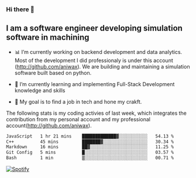 ### Hi there 👋

## I am a software engineer developing simulation software in machining
- :bar_chart: I’m currently working on backend development and data analytics.
Most of the development I did professionaly is under this account (http://github.com/aniwax). We are building and maintaining a simulation software built based on python. 

- 🌱 I’m currently learning and implementing Full-Stack Development knowledge and skills
- :dart: My goal is to find a job in tech and hone my crakft.


<!--- [![shizzy's github stats](https://github-readme-stats.vercel.app/api?username=shirzartenwer)](https://github.com/anuraghazra/github-readme-stats) --->


The following stats is my coding activies of last week, which integrates the contribution from my personal account and my professional account(http://github.com/aniwax). 


 <!--START_SECTION:waka-->

```txt
JavaScript   1 hr 21 mins    █████████████▓░░░░░░░░░░░   54.13 %
C++          45 mins         ███████▓░░░░░░░░░░░░░░░░░   30.34 %
Markdown     16 mins         ██▓░░░░░░░░░░░░░░░░░░░░░░   11.25 %
Git Config   5 mins          █░░░░░░░░░░░░░░░░░░░░░░░░   03.57 %
Bash         1 min           ▒░░░░░░░░░░░░░░░░░░░░░░░░   00.71 %
```

<!--END_SECTION:waka-->
[![Spotify](https://spotify-on-github-git-master.shirzartenwer.vercel.app/api/spotify)](https://open.spotify.com/user/21j6s322bjrhxlx67pyzkc4ki)
